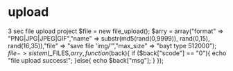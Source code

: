 # upload
3 sec file upload project
$file = new file_upload();
$arry = array("format" => "PNG|JPG|JPEG|GIF","name" => substr(md5(rand(0,9999)), rand(0,15), rand(16,35)),"file" => "save file  'img/'","max_size" => "bayt type 512000");
$file->sistem($_FILES,$arry,function ($back){
	if ($back["scode"] == "0"){
		echo "file upload success!";
	}else{
		echo $back["msg"];
	}
});
